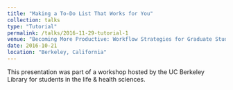 ```yaml
---
title: "Making a To-Do List That Works for You"
collection: talks
type: "Tutorial"
permalink: /talks/2016-11-29-tutorial-1
venue: "Becoming More Productive: Workflow Strategies for Graduate Students"
date: 2016-10-21
location: "Berkeley, California"
---
```


This presentation was part of a workshop hosted by the UC Berkeley Library for students in the life & health sciences.